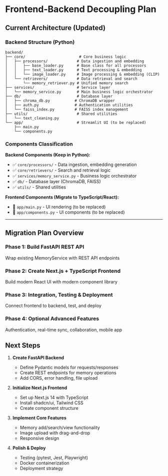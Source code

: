 # Frontend-Backend Decoupling Plan

## Current Architecture (Updated)

### Backend Structure (Python)

```
backend/
├── core/                        # Core business logic
│   ├── processors/             # Data ingestion and embedding
│   │   ├── base_loader.py      # Base class for all processors
│   │   ├── text_loader.py      # Text processing & embedding
│   │   └── image_loader.py     # Image processing & embedding (CLIP)
│   └── retrievers/             # Data retrieval and search
│       └── memory_retriever.py # Unified memory search
├── services/                   # Service layer
│   └── memory_service.py       # Main business logic orchestrator
├── db/                         # Database layer
│   ├── chroma_db.py           # ChromaDB wrapper
│   ├── auth.py                # Authentication utilities
│   └── faiss_index.py         # FAISS index management
├── utils/                      # Shared utilities
│   └── text_cleaning.py
└── app/                        # Streamlit UI (to be replaced)
    ├── main.py
    └── components.py
```

### Components Classification

**Backend Components (Keep in Python):**
- ✅ `core/processors/` - Data ingestion, embedding generation
- ✅ `core/retrievers/` - Search and retrieval logic
- ✅ `services/memory_service.py` - Business logic orchestrator
- ✅ `db/` - Database layer (ChromaDB, FAISS)
- ✅ `utils/` - Shared utilities

**Frontend Components (Migrate to TypeScript/React):**
- 🔄 `app/main.py` - UI rendering (to be replaced)
- 🔄 `app/components.py` - UI components (to be replaced)

---

## Migration Plan Overview

### Phase 1: Build FastAPI REST API
Wrap existing MemoryService with REST API endpoints

### Phase 2: Create Next.js + TypeScript Frontend
Build modern React UI with modern component library

### Phase 3: Integration, Testing & Deployment
Connect frontend to backend, test, and deploy

### Phase 4: Optional Advanced Features
Authentication, real-time sync, collaboration, mobile app

## Next Steps

1. **Create FastAPI Backend**
   - Define Pydantic models for requests/responses
   - Create REST endpoints for memory operations
   - Add CORS, error handling, file upload

2. **Initialize Next.js Frontend**
   - Set up Next.js 14 with TypeScript
   - Install shadcn/ui, Tailwind CSS
   - Create component structure

3. **Implement Core Features**
   - Memory add/search/view functionality
   - Image upload with drag-and-drop
   - Responsive design

4. **Polish & Deploy**
   - Testing (pytest, Jest, Playwright)
   - Docker containerization
   - Deployment strategy
